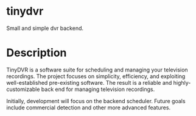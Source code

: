 tinydvr
=======

Small and simple dvr backend.

Description
=======
TinyDVR is a software suite for scheduling and managing your television recordings.
The project focuses on simplicity, efficiency, and exploiting well-established pre-existing software. 
The result is a reliable and highly-customizable back end for managing television recordings.

Initially, development will focus on the backend scheduler. Future goals include commercial detection and other more advanced features.
